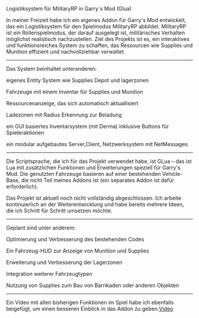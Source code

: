 Logistiksystem für MilitaryRP in Garry´s Mod (Glua)

In meiner Freizeit habe ich ein eigenes Addon für Garry's Mod entwickelt, das ein Logistiksystem für den Spielmodus MilitaryRP abbildet. MilitaryRP ist ein Rollenspielmodus, der darauf ausgelegt ist, militärisches Verhalten möglichst realistisch nachzustellen. Ziel des Projekts ist es, ein interaktives und funktionsreiches System zu schaffen, das Ressourcen wie Supplies und Munition effizient und nachvollziehbar verwaltet.
_______________________________________________________________________________________
Das System beinhaltet unteranderen:

  eigenes Entity System wie Supplies Depot und lagerzonen
  
  Fahrzeuge mit einem Inventar für Supplies und Munition
  
  Ressourcenanzeige, das sich automatisch aktuallisiert
  
  Ladezonen mit Radius Erkennung zur Beladung 
  
  ein  GUI basiertes Inventarsystem (mit Derma) inklusive Buttons für Spieleraktionen
  
  ein modular aufgebautes Server,Client, Netzwerksystem mit NetMessages
_______________________________________________________________________________________

Die Scriptsprache, die ich für das Projekt verwendet habe, ist GLua – das ist Lua mit zusätzlichen Funktionen und Erweiterungen speziell für Garry's Mod. Die genutzten Fahrzeuge basieren auf einer bestehenden Vehicle-Base, die nicht Teil meines Addons ist (ein separates Addon ist dafür erforderlich).

Das Projekt ist aktuell noch nicht vollständig abgeschlossen. Ich arbeite kontinuierlich an der Weiterentwicklung und habe bereits mehrere Ideen, die ich Schritt für Schritt umsetzen möchte. 
_______________________________________________________________________________________
Geplant sind unter anderem:

  Optimierung und Verbesserung des bestehenden Codes

  Ein Fahrzeug-HUD zur Anzeige von Munition und Supplies

  Erweiterung und Verbesserung der Lagerzonen

  Integration weiterer Fahrzeugtypen

  Nutzung von Supplies zum Bau von Barrikaden oder anderen Objekten
____________________________________________________________________
Ein Video mit allen bisherigen Funktionen im Spiel habe ich ebenfalls beigefügt, um einen besseren Einblick in das Addon zu geben.[Video](https://vimeo.com/1080836372)
